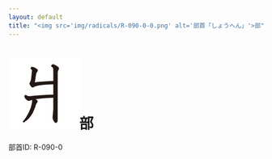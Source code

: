 ```yaml
---
layout: default
title: "<img src='img/radicals/R-090-0-0.png' alt='部首「しょうへん」'>部"  # glyphをタイトルに使用
---
```


# <img src='img/radicals/R-090-0-0.png' alt='部首「しょうへん」'>部
部首ID: R-090-0
